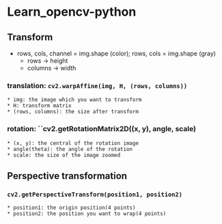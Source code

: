 # Learn_opencv-python


## Transform
* rows, cols, channel = img.shape (color); rows, cols = img.shape (gray)
    * rows -> height   
    * columns -> width

### translation: ``cv2.warpAffine(img, H, (rows, columns))``
    * img: the image which you want to transform
    * H: transform matrix
    * (rows, columns): the size after transform

### rotation: ``cv2.getRotationMatrix2D((x, y), angle, scale)
    * (x, y): the central of the rotation image
    * angle(theta): the angle of the rotation
    * scale: the size of the image zoomed

## Perspective transformation
### ``cv2.getPerspectiveTransform(position1, position2)``
    * position1: the origin position(4 points)
    * position2: the position you want to wrap(4 points)